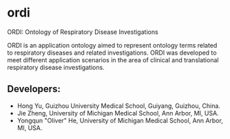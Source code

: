 # ordi
ORDI: Ontology of Respiratory Disease Investigations

ORDI is an application ontology aimed to represent ontology terms related to respiratory diseases and related investigations. ORDI was developed to meet different application scenarios in the area of clinical and translational respiratory disease investigations.

## Developers:
- Hong Yu, Guizhou University Medical School, Guiyang, Guizhou, China.
- Jie Zheng, University of Michigan Medical School, Ann Arbor, MI, USA.
- Yongqun "Oliver" He, University of Michigan Medical School, Ann Arbor, MI, USA.

  
